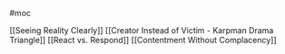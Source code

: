 #moc

[[Seeing Reality Clearly]]
[[Creator Instead of Victim - Karpman Drama Triangle]]
[[React vs. Respond]]
[[Contentment Without Complacency]]

